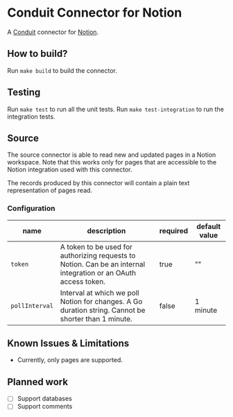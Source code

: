 # Conduit Connector for Notion
A [Conduit](https://conduit.io) connector for [Notion](https://www.notion.so).

## How to build?
Run `make build` to build the connector.

## Testing
Run `make test` to run all the unit tests. Run `make test-integration` to run the integration tests.

## Source
The source connector is able to read new and updated pages in a Notion workspace. Note that this works only for pages
that are accessible to the Notion integration used with this connector. 

The records produced by this connector will contain a plain text representation of pages read.

### Configuration

| name           | description                                                                                                     | required | default value |
|----------------|-----------------------------------------------------------------------------------------------------------------|----------|---------------|
| `token`        | A token to be used for authorizing requests to Notion. Can be an internal integration or an OAuth access token. | true     | ""            |
| `pollInterval` | Interval at which we poll Notion for changes. A Go duration string. Cannot be shorter than 1 minute.            | false    | 1 minute      |

## Known Issues & Limitations
* Currently, only pages are supported.

## Planned work
- [ ] Support databases
- [ ] Support comments
